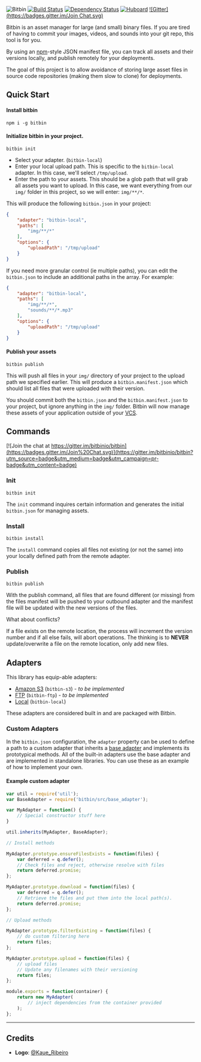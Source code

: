 ![Bitbin](https://www.bitbin.org/bitbin.png)
[![Build Status](https://travis-ci.org/bitbinio/bitbin.svg?branch=master)](https://travis-ci.org/bitbinio/bitbin)
[![Dependency Status](https://david-dm.org/bitbinio/bitbin.svg)](https://david-dm.org/bitbinio/bitbin)
[![Huboard](https://img.shields.io/badge/Hu-Board-7965cc.svg?style=flat)](https://huboard.com/bitbinio/bitbin)
[![Gitter](https://badges.gitter.im/Join Chat.svg)](https://gitter.im/bitbinio/bitbin)

Bitbin is an asset manager for large (and small) binary files. If you are tired of having to commit your images, videos, and sounds into your
git repo, this tool is for you.

<p style="clear: both"></p>

By using an [npm](https://npmjs.org)-style JSON manifest file, you can track all assets and their versions locally, and publish remotely for your deployments.

The goal of this project is to allow avoidance of storing large asset files in source code repositories (making them slow to clone) for deployments.

## Quick Start

#### Install bitbin

```
npm i -g bitbin
```

#### Initialize bitbin in your project.

```
bitbin init
```

* Select your adapter. (`bitbin-local`)
* Enter your local upload path. This is specific to the `bitbin-local` adapter. In this case, we'll select `/tmp/upload`.
* Enter the path to your assets. This should be a glob path that will grab all assets you want to upload. In this case, we want everything from our `img/` folder in this project, so we will enter: `img/**/*`.

This will produce the following `bitbin.json` in your project:

```json
{
    "adapter": "bitbin-local",
    "paths": [
        "img/**/*"
    ],
    "options": {
        "uploadPath": "/tmp/upload"
    }
}
```

If you need more granular control (ie multiple paths), you can edit the `bitbin.json` to include an additional paths in the array. For example:

```json
{
    "adapter": "bitbin-local",
    "paths": [
        "img/**/*",
        "sounds/**/*.mp3"
    ],
    "options": {
        "uploadPath": "/tmp/upload"
    }
}
```

#### Publish your assets

```
bitbin publish
```

This will push all files in your `img/` directory of your project to the upload path we specified earlier. This will produce a `bitbin.manifest.json` which should list all files that were uploaded with their version.

You should commit both the `bitbin.json` and the `bitbin.manifest.json` to your project, but ignore anything in the `img/` folder. Bitbin will now manage these assets of your application outside of your [VCS](https://en.wikipedia.org/wiki/Revision_control).

## Commands

[![Join the chat at https://gitter.im/bitbinio/bitbin](https://badges.gitter.im/Join%20Chat.svg)](https://gitter.im/bitbinio/bitbin?utm_source=badge&utm_medium=badge&utm_campaign=pr-badge&utm_content=badge)

### Init

```
bitbin init
```

The `init` command inquires certain information and generates the initial `bitbin.json` for managing assets.

### Install

```
bitbin install
```

The `install` command copies all files not existing (or not the same) into your locally defined path from the remote adapter.

### Publish

```
bitbin publish
```

With the publish command, all files that are found different (or missing) from the files manifest will be pushed to your outbound adapter and the manifest file will be updated with the new
versions of the files.

What about conflicts?

If a file exists on the remote location, the process will increment the version number and if all else fails, will abort
operations. The thinking is to **NEVER** update/overwrite a file on the remote location, only add new files.

## Adapters

This library has equip-able adapters:

* [Amazon S3](https://github.com/bitbinio/bitbin-s3) (`bitbin-s3`) - _to be implemented_
* [FTP](https://github.com/bitbinio/bitbin-ftp) (`bitbin-ftp`) - _to be implemented_
* [Local](https://github.com/bitbinio/bitbin-local) (`bitbin-local`)

These adapters are considered built in and are packaged with Bitbin.

### Custom Adapters

In the `bitbin.json` configuration, the `adapter` property can be used to define
a path to a custom adapter that inherits a [base adapter](https://github.com/cjsaylor/bitbin/blob/master/src/base_adapter.js)
and implements its prototypical methods. All of the built-in adapters use the base adapter and are implemented in standalone libraries. You can use these as an example of how to implement your own.

#### Example custom adapter

```javascript
var util = require('util');
var BaseAdapter = require('bitbin/src/base_adapter');

var MyAdapter = function() {
    // Special constructor stuff here
}

util.inherits(MyAdapter, BaseAdapter);

// Install methods

MyAdapter.prototype.ensureFilesExists = function(files) {
    var deferred = q.defer();
    // Check files and reject, otherwise resolve with files
    return deferred.promise;
};

MyAdapter.prototype.download = function(files) {
    var deferred = q.defer();
    // Retrieve the files and put them into the local path(s).
    return deferred.promise;
};

// Upload methods

MyAdapter.prototype.filterExisting = function(files) {
    // do custom filtering here
    return files;
};

MyAdapter.prototype.upload = function(files) {
    // upload files
    // Update any filenames with their versioning
    return files;
};

module.exports = function(container) {
    return new MyAdapter(
        // inject dependencies from the container provided
    );
};
```

---

## Credits

* **Logo**: [@Kaue_Ribeiro](https://twitter.com/Kaue_Ribeiro)
